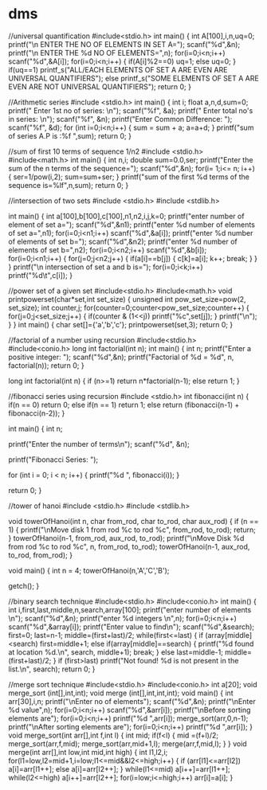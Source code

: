 # dms
//universal quantification
#include<stdio.h>
int main()
{
    int A[100],i,n,uq=0;
    printf("\n ENTER THE NO OF ELEMENTS IN SET A=");
    scanf("%d",&n);
    printf("\n ENTER THE %d NO OF ELEMENTS=",n);
    for(i=0;i<n;i++)
        scanf("%d",&A[i]);
    for(i=0;i<n;i++)
    {
        if(A[i]%2==0)
            uq=1;
        else
            uq=0;
    }
    if(uq==1)
        printf_s("ALL/EACH ELEMENTS OF SET A ARE EVEN ARE UNIVERSAL QUANTIFIERS");
    else
        printf_s("SOME ELEMENTS OF SET A ARE EVEN ARE NOT UNIVERSAL QUANTIFIERS");
    return 0;
}



//Arithmetic series
#include <stdio.h>
int main()
{
 int i; float a,n,d,sum=0;
 printf(" Enter 1st no of series: \n");
 scanf("%f", &a);
 printf(" Enter total no's in series: \n");
 scanf("%f", &n);
 printf("Enter Common Difference: ");
 scanf("%f", &d);
 for (int i=0;i<n;i++)
 {
 sum = sum + a;
 a=a+d;
 }
 printf("sum of series A.P is :%f ",sum);
 return 0;
}



//sum of first 10 terms of sequence 1/n2
#include <stdio.h>
#include<math.h>
int main()
{
 int n,i;
 double sum=0.0,ser;
 printf("Enter the sum of the n terms of the sequence=");
 scanf("%d",&n);
 for(i= 1;i<= n; i++)
 {
     ser=1/pow(i,2);
     sum=sum+ser;
 }
    printf("sum of the first %d terms of the sequence is=%lf",n,sum);
    return 0;
}


//intersection of two sets
#include <stdio.h>
#include <stdlib.h>

int main()
{
    int a[100],b[100],c[100],n1,n2,i,j,k=0;
    printf("enter number of element of set a=");
    scanf("%d",&n1);
    printf("enter %d number of elements of set a=",n1);
    for(i=0;i<n1;i++)
        scanf("%d",&a[i]);
    printf("enter %d number of elements of set b=");
    scanf("%d",&n2);
    printf("enter %d number of elements of set b=",n2);
    for(i=0;i<n2;i++)
    scanf("%d",&b[i]);
    for(i=0;i<n1;i++)
    {
        for(j=0;j<n2;j++)
        {
            if(a[i]==b[j])
            {
                c[k]=a[i];
                k++;
                break;
            }
        }
    }
    printf("\n intersection of set a and b is=");
    for(i=0;i<k;i++)
        printf("%d\t",c[i]);
}


//power set of a given set
#include<stdio.h>
#include<math.h>
void printpowerset(char*set,int set_size)
{
    unsigned int pow_set_size=pow(2, set_size);
    int counter,j;
    for(counter=0;counter<pow_set_size;counter++)
    {
        for(j=0;j<set_size;j++)
        {
            if(counter & (1<<j))
                printf("%c",set[j]);
        }
        printf("\n");
    }
}
int main()
{
    char set[]={'a','b','c'};
    printpowerset(set,3);
    return 0;
}



//factorial of a number using recursion
#include<stdio.h>
#include<conio.h>
long int factorial(int n);
int main() {
    int n;
    printf("Enter a positive integer: ");
    scanf("%d",&n);
    printf("Factorial of %d = %d", n, factorial(n));
    return 0;
}

long int factorial(int n) {
    if (n>=1)
        return n*factorial(n-1);
    else
        return 1;
}



//fibonacci series using recursion
#include <stdio.h>
int fibonacci(int n) {
   if(n == 0)
      return 0;
   else if(n == 1)
      return 1;
   else
      return (fibonacci(n-1) + fibonacci(n-2));
}

int main() {
   int n;

   printf("Enter the number of terms\n");
   scanf("%d", &n);

   printf("Fibonacci Series: ");
   
   for (int i = 0; i < n; i++) {
      printf("%d ", fibonacci(i));
   }
   
   return 0;
}


//tower of hanoi
#include <stdio.h>
#include <stdlib.h>

void towerOfHanoi(int n, char from_rod, char to_rod, char aux_rod)
{
    if (n == 1)
    {
        printf("\nMove disk 1 from rod %c to rod %c", from_rod, to_rod);
        return;
    }
    towerOfHanoi(n-1, from_rod, aux_rod, to_rod);
    printf("\nMove Disk %d from rod %c to rod %c", n, from_rod, to_rod);
    towerOfHanoi(n-1, aux_rod, to_rod, from_rod);
}

void main()
{
    int n = 4;
    towerOfHanoi(n,'A','C','B');

getch();
}



//binary search technique
#include<stdio.h>
#include<conio.h>
int main()
{
int i,first,last,middle,n,search,array[100];
printf("enter number of elements \n");
scanf("%d",&n);
printf("enter %d integers \n",n);
for(i=0;i<n;i++)
scanf("%d",&array[i]);
printf("Enter value to find\n");
scanf("%d",&search);
first=0;
last=n-1;
middle=(first+last)/2;
while(first<=last)
{
if (array[middle]<search)
first=middle+1;
else if(array[middle]==search)
{
printf("%d found at location %d.\n", search, middle+1);
break;
}
else
last=middle-1;
middle=(first+last)/2;
}
if (first>last)
printf("Not found! %d is not present in the list.\n", search);
return 0;
}


//merge sort technique
#include<stdio.h>
#include<conio.h>
int a[20];
void merge_sort (int[],int,int);
void merge (int[],int,int,int);
void main()
{
int arr[30],i,n;
printf("\nEnter no of elements");
scanf("%d",&n);
printf("\nEnter %d value",n);
for(i=0;i<n;i++)
scanf("%d",&arr[i]);
printf("\nBefore sorting elements are");
for(i=0;i<n;i++)
printf("%d ",arr[i]);
merge_sort(arr,0,n-1);
printf("\nAfter sorting elements are");
for(i=0;i<n;i++)
printf("%d ",arr[i]);
}
void merge_sort(int arr[],int f,int l)
{
int mid;
if(f<l)
{
mid =(f+l)/2;
merge_sort(arr,f,mid);
merge_sort(arr,mid+1,l);
merge(arr,f,mid,l);
}
}
void merge(int arr[],int low,int mid,int high)
{
int l1,l2,i;
for(l1=low,l2=mid+1,i=low;l1<=mid&&l2<=high;i++)
{
if (arr[l1]<=arr[l2])
a[i]=arr[l1++];
else
a[i]=arr[l2++];
}
while(l1<=mid)
a[i++]=arr[l1++];
while(l2<=high)
a[i++]=arr[l2++];
for(i=low;i<=high;i++)
arr[i]=a[i];
}

